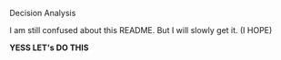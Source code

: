 Decision Analysis

I am still confused about this README. But I will slowly get it. (I HOPE)

**YESS LET's DO THIS**
